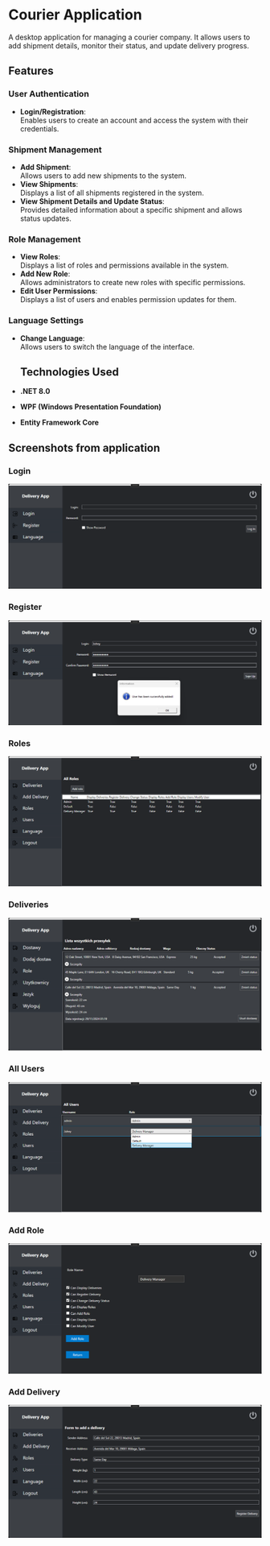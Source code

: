 # Courier Application

A desktop application for managing a courier company. It allows users to add shipment details, monitor their status, and update delivery progress.

## Features

### User Authentication
- **Login/Registration**:  
  Enables users to create an account and access the system with their credentials.

### Shipment Management
- **Add Shipment**:  
  Allows users to add new shipments to the system.  
- **View Shipments**:  
  Displays a list of all shipments registered in the system.  
- **View Shipment Details and Update Status**:  
  Provides detailed information about a specific shipment and allows status updates.

### Role Management
- **View Roles**:  
  Displays a list of roles and permissions available in the system.  
- **Add New Role**:  
  Allows administrators to create new roles with specific permissions.  
- **Edit User Permissions**:  
  Displays a list of users and enables permission updates for them.

### Language Settings
- **Change Language**:  
  Allows users to switch the language of the interface.

  ## Technologies Used
- **.NET 8.0**  
- **WPF (Windows Presentation Foundation)**  
- **Entity Framework Core**

## Screenshots from application

### Login
![Login](Resources/Screenshots/Login.png)

### Register
![Register](Resources/Screenshots/Register.png)

### Roles
![Roles](Resources/Screenshots/Roles.png)

### Deliveries
![Deliveries](Resources/Screenshots/Deliveries.png)

### All Users
![All Users](Resources/Screenshots/AllUsers.png)

### Add Role
![Add Role](Resources/Screenshots/AddRole.png)

### Add Delivery
![Add Delivery](Resources/Screenshots/AddDelivery.png)
